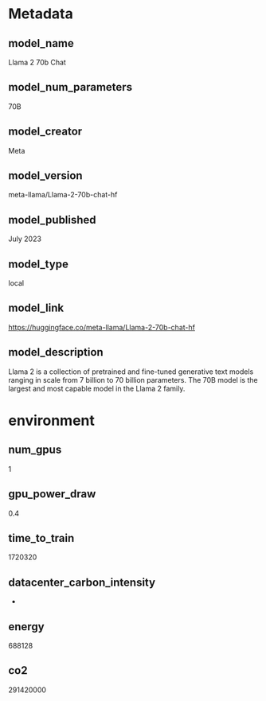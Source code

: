 # Metadata

## model_name
<!--- Name of the model -->
Llama 2 70b Chat

## model_num_parameters
<!--- Number of Parameters -->
70B

## model_creator
<!--- Creator of the model -->
Meta

## model_version
<!--- Used model version -->
meta-llama/Llama-2-70b-chat-hf

## model_published
<!--- When was the model published -->
July 2023

## model_type
<!--- {api, api_with_logit, local} -->
local

## model_link
<!--- Link to the model -->
https://huggingface.co/meta-llama/Llama-2-70b-chat-hf

## model_description
<!--- Short description of the model -->
Llama 2 is a collection of pretrained and fine-tuned generative text models ranging in scale from 7 billion to 70 billion parameters. The 70B model is the largest and most capable model in the Llama 2 family.

# environment

## num_gpus
<!--- number of gpu's used --> 
1

## gpu_power_draw
<!--- draw of the used GPUs in kW --> 
0.4

## time_to_train
<!--- total time taken for training in hours --> 
1720320

## datacenter_carbon_intensity
<!--- grams of CO2 emissions per kWh of energy consumed of the datacenter -->
-

## energy
688128

## co2
291420000